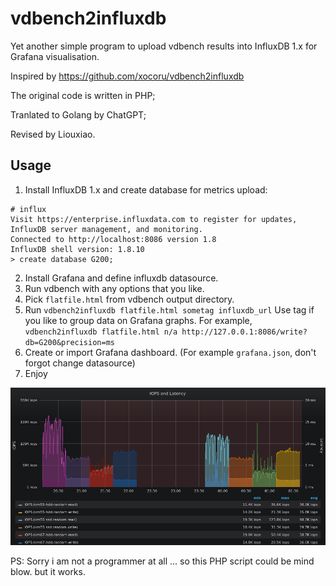 # vdbench2influxdb

Yet another simple program to upload vdbench results into InfluxDB 1.x for Grafana visualisation.

Inspired by https://github.com/xocoru/vdbench2influxdb

The original code is written in PHP;

Tranlated to Golang by ChatGPT;

Revised by Liouxiao.

## Usage

1. Install InfluxDB 1.x and create database for metrics upload:
```
# influx 
Visit https://enterprise.influxdata.com to register for updates, InfluxDB server management, and monitoring.
Connected to http://localhost:8086 version 1.8
InfluxDB shell version: 1.8.10
> create database G200;
``` 
2. Install Grafana and define influxdb datasource. 
3. Run vdbench with any options that you like. 
4. Pick ```flatfile.html``` from vdbench output directory.
5. Run ```vdbench2influxdb flatfile.html sometag influxdb_url```  Use tag if you like to group data on Grafana graphs. For example, ```vdbench2influxdb flatfile.html n/a http://127.0.0.1:8086/write?db=G200&precision=ms```
6. Create or import Grafana dashboard. (For example ```grafana.json```, don't forgot change datasource)
7. Enjoy

![Grafana Demo Screen](https://raw.githubusercontent.com/xocoru/vdbench2influxdb/master/grafana-demo-graph.png)

PS: Sorry i am not a programmer at all ... so this PHP script could be mind blow. but it works. 

